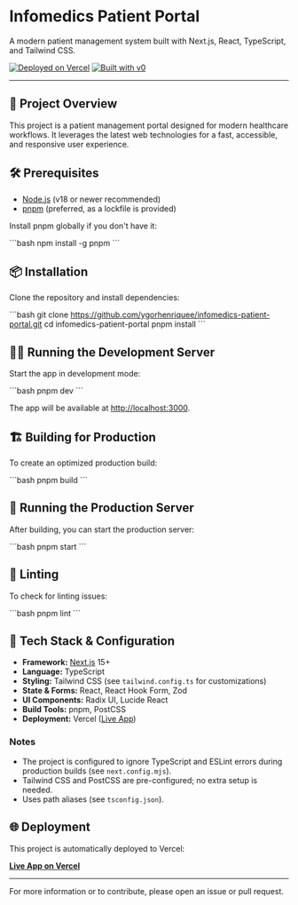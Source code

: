 # Infomedics Patient Portal

A modern patient management system built with Next.js, React, TypeScript, and Tailwind CSS.

[![Deployed on Vercel](https://img.shields.io/badge/Deployed%20on-Vercel-black?style=for-the-badge&logo=vercel)](https://vercel.com/rickygorlivecoms-projects/v0-patient-management-system)
[![Built with v0](https://img.shields.io/badge/Built%20with-v0.dev-black?style=for-the-badge)](https://v0.dev/chat/projects/na6Ya8lenb4)

---

## 🚀 Project Overview

This project is a patient management portal designed for modern healthcare workflows. It leverages the latest web technologies for a fast, accessible, and responsive user experience.

## 🛠️ Prerequisites

- [Node.js](https://nodejs.org/) (v18 or newer recommended)
- [pnpm](https://pnpm.io/) (preferred, as a lockfile is provided)

Install pnpm globally if you don't have it:

\`\`\`bash
npm install -g pnpm
\`\`\`

## 📦 Installation

Clone the repository and install dependencies:

\`\`\`bash
git clone https://github.com/ygorhenriquee/infomedics-patient-portal.git
cd infomedics-patient-portal
pnpm install
\`\`\`

## 🧑‍💻 Running the Development Server

Start the app in development mode:

\`\`\`bash
pnpm dev
\`\`\`

The app will be available at [http://localhost:3000](http://localhost:3000).

## 🏗️ Building for Production

To create an optimized production build:

\`\`\`bash
pnpm build
\`\`\`

## 🚦 Running the Production Server

After building, you can start the production server:

\`\`\`bash
pnpm start
\`\`\`

## 🧹 Linting

To check for linting issues:

\`\`\`bash
pnpm lint
\`\`\`

## 🧰 Tech Stack & Configuration

- **Framework:** [Next.js](https://nextjs.org/) 15+
- **Language:** TypeScript
- **Styling:** Tailwind CSS (see `tailwind.config.ts` for customizations)
- **State & Forms:** React, React Hook Form, Zod
- **UI Components:** Radix UI, Lucide React
- **Build Tools:** pnpm, PostCSS
- **Deployment:** Vercel ([Live App](https://vercel.com/rickygorlivecoms-projects/v0-patient-management-system))

### Notes
- The project is configured to ignore TypeScript and ESLint errors during production builds (see `next.config.mjs`).
- Tailwind CSS and PostCSS are pre-configured; no extra setup is needed.
- Uses path aliases (see `tsconfig.json`).

## 🌐 Deployment

This project is automatically deployed to Vercel:

**[Live App on Vercel](https://vercel.com/rickygorlivecoms-projects/v0-patient-management-system)**

---

For more information or to contribute, please open an issue or pull request.
